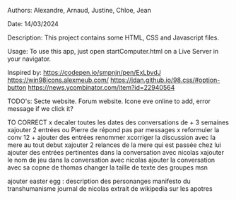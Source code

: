 Authors: Alexandre, Arnaud, Justine, Chloe, Jean

Date: 14/03/2024

Description:
This project contains some HTML, CSS and Javascript files.

Usage:
To use this app, just open startComputer.html on a Live Server in your navigator.

Inspired by: https://codepen.io/smpnjn/pen/ExLbvdJ
https://win98icons.alexmeub.com/
https://jdan.github.io/98.css/#option-button
https://news.ycombinator.com/item?id=22940564


TODO's:
Secte website.
Forum website.
Icone eve online to add, error message if we click it?

TO CORRECT
x decaler toutes les dates des conversations de + 3 semaines
xajouter 2 entrées ou Pierre de répond pas par messages
x reformuler la conv 12 + ajouter des entrées
renommer
xcorriger la discussion avec la mere au tout debut
xajouter 2 relances de la mere qui est passée chez lui
ajouter des entrées pertinentes dans la conversation avec nicolas
xajouter le nom de jeu dans la conversation avec nicolas
ajouter la conversation avec sa copne de thomas
changer la taille de texte des groupes msn

ajouter easter egg : 
description des personanges
manifesto du transhumanisme
journal de nicolas
extrait de wikipedia sur les apotres
